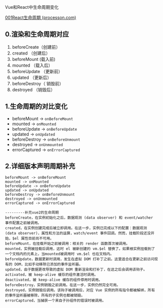 



Vue和React中生命周期变化

[001React生命周期 (processon.com)](https://www.processon.com/mindmap/631adc475653bb64a8e83878?tutorial=false)





## 0.渲染和生命周期对应

1. beforeCreate（创建前）
2. created （创建后）
3. beforeMount (载入前)
4. mounted （载入后）
5. beforeUpdate （更新前）
6. updated   （更新后）
7. beforeDestroy（ 销毁前）
8. destroyed （销毁后）



## 1.生命周期的对比变化



- beforeMount -> `onBeforeMount`
- mounted -> `onMounted`
- beforeUpdate -> `onBeforeUpdate`
- updated -> `onUpdated`
- beforeDestroy -> `onBeforeUnmount`
- destroyed -> `onUnmounted`
- errorCaptured -> `onErrorCaptured`


## 2.详细版本声明周期补充
~~~
beforeMount -> onBeforeMount
mounted -> onMounted
beforeUpdate -> onBeforeUpdate
updated -> onUpdated
beforeDestroy -> onBeforeUnmount
destroyed -> onUnmounted
errorCaptured -> onErrorCaptured

---------补充vue2的生命周期
beforeCreate，在实例初始化之后，数据观测 (data observer) 和 event/watcher 事件配置之前被调用。
created，在实例创建完成后被立即调用。在这一步，实例已完成以下的配置：数据观测 (data observer)，属性和方法的运算，watch/event 事件回调。然而，挂载阶段还没开始，$el 属性目前尚不可用。
beforeMount，在挂载开始之前被调用：相关的 render 函数首次被调用。
mounted，实例被挂载后调用，这时 el 被新创建的 vm.$el 替换了。如果根实例挂载到了一个文档内的元素上，当mounted被调用时 vm.$el 也在文档内。
beforeUpdate，数据更新时调用，发生在虚拟 DOM 打补丁之前。这里适合在更新之前访问现有的 DOM，比如手动移除已添加的事件监听器。
updated，由于数据更改导致的虚拟 DOM 重新渲染和打补丁，在这之后会调用该钩子。
activated，被 keep-alive 缓存的组件激活时调用。
deactivated，被 keep-alive 缓存的组件停用时调用。
beforeDestroy，实例销毁之前调用。在这一步，实例仍然完全可用。
destroyed，实例销毁后调用。该钩子被调用后，对应 Vue 实例的所有指令都被解绑，所有的事件监听器被移除，所有的子实例也都被销毁。
errorCaptured，当捕获一个来自子孙组件的错误时被调用。



~~~